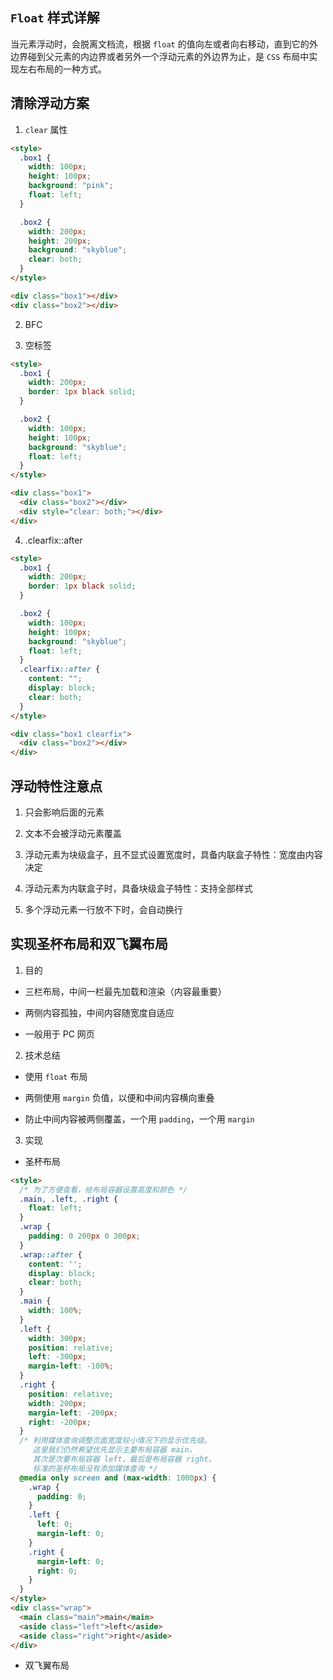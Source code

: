 ## `Float` 样式详解

当元素浮动时，会脱离文档流，根据 `float` 的值向左或者向右移动，直到它的外边界碰到父元素的内边界或者另外一个浮动元素的外边界为止，是 `CSS` 布局中实现左右布局的一种方式。

## 清除浮动方案

1. `clear` 属性

```html
<style>
  .box1 {
    width: 100px;
    height: 100px;
    background: "pink";
    float: left;
  }

  .box2 {
    width: 200px;
    height: 200px;
    background: "skyblue";
    clear: both;
  }
</style>

<div class="box1"></div>
<div class="box2"></div>
```

2. BFC

3. 空标签

```html
<style>
  .box1 {
    width: 200px;
    border: 1px black solid;
  }

  .box2 {
    width: 100px;
    height: 100px;
    background: "skyblue";
    float: left;
  }
</style>

<div class="box1">
  <div class="box2"></div>
  <div style="clear: both;"></div>
</div>
```

4. .clearfix::after

```html
<style>
  .box1 {
    width: 200px;
    border: 1px black solid;
  }

  .box2 {
    width: 100px;
    height: 100px;
    background: "skyblue";
    float: left;
  }
  .clearfix::after {
    content: "";
    display: block;
    clear: both;
  }
</style>

<div class="box1 clearfix">
  <div class="box2"></div>
</div>
```

## 浮动特性注意点

1. 只会影响后面的元素

2. 文本不会被浮动元素覆盖

3. 浮动元素为块级盒子，且不显式设置宽度时，具备内联盒子特性：宽度由内容决定

4. 浮动元素为内联盒子时，具备块级盒子特性：支持全部样式

5. 多个浮动元素一行放不下时，会自动换行

## 实现圣杯布局和双飞翼布局

1. 目的

- 三栏布局，中间一栏最先加载和渲染（内容最重要）

- 两侧内容孤独，中间内容随宽度自适应

- 一般用于 PC 网页

2. 技术总结

- 使用 `float` 布局

- 两侧使用 `margin` 负值，以便和中间内容横向重叠

- 防止中间内容被两侧覆盖，一个用 `padding`，一个用 `margin`

3. 实现

- 圣杯布局

```html
<style>
  /* 为了方便查看，给布局容器设置高度和颜色 */
  .main, .left, .right {
    float: left;
  }
  .wrap {
    padding: 0 200px 0 300px;
  }
  .wrap::after {
    content: '';
    display: block;
    clear: both;
  }
  .main {
    width: 100%;
  }
  .left {
    width: 300px;
    position: relative;
    left: -300px;
    margin-left: -100%;
  }
  .right {
    position: relative;
    width: 200px;
    margin-left: -200px;
    right: -200px;
  }
  /* 利用媒体查询调整页面宽度较小情况下的显示优先级。
     这里我们仍然希望优先显示主要布局容器 main，
     其次是次要布局容器 left，最后是布局容器 right。
     标准的圣杯布局没有添加媒体查询 */
  @media only screen and (max-width: 1000px) {
    .wrap {
      padding: 0;
    }
    .left {
      left: 0;
      margin-left: 0;
    }
    .right {
      margin-left: 0;
      right: 0;
    }
  }   
</style>
<div class="wrap">
  <main class="main">main</main>
  <aside class="left">left</aside>
  <aside class="right">right</aside>
</div>
```

- 双飞翼布局

```html

```
